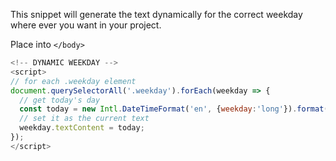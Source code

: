 This snippet will generate the text dynamically for the correct weekday where ever you want in your project.

Place into `</body>`
```js
<!-- DYNAMIC WEEKDAY --> 
<script>
// for each .weekday element
document.querySelectorAll('.weekday').forEach(weekday => {
  // get today's day
  const today = new Intl.DateTimeFormat('en', {weekday:'long'}).format(new Date());
  // set it as the current text
  weekday.textContent = today;
});
</script>
```
